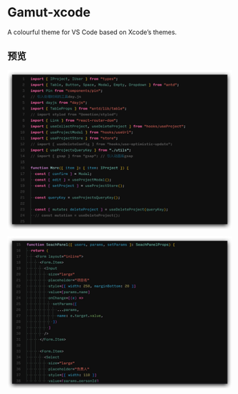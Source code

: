 
# Gamut-xcode

A colourful theme for VS Code based on Xcode’s themes.

## 预览

<p align="center"><img src="https://github.com/Sean0717/Gamut-xcode/blob/main/1.jpeg?raw=true"></p>

<p align="center"><img src="https://github.com/Sean0717/Gamut-xcode/blob/main/2.jpeg?raw=true"></p>
